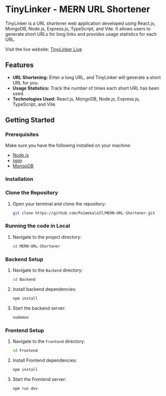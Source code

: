 # TinyLinker - MERN URL Shortener

TinyLinker is a URL shortener web application developed using React.js, MongoDB, Node.js, Express.js, TypeScript, and Vite. It allows users to generate short URLs for long links and provides usage statistics for each URL.

Visit the live website: [TinyLinker Live](https://mern-url-shortener-1-k8qr.onrender.com/)


## Features

- **URL Shortening:** Enter a long URL, and TinyLinker will generate a short URL for you.
- **Usage Statistics:** Track the number of times each short URL has been used.
- **Technologies Used:** React.js, MongoDB, Node.js, Express.js, TypeScript, and Vite.

## Getting Started

### Prerequisites

Make sure you have the following installed on your machine:

- [Node.js](https://nodejs.org/)
- [npm](https://www.npmjs.com/)
- [MongoDB](https://www.mongodb.com/)

### Installation

### Clone the Repository

1. Open your terminal and clone the repository:

   ```bash
   git clone https://github.com/Pa1mekala37/MERN-URL-Shortener.git
   
### Running the code in Local

1. Navigate to the project directory:

   ```bash
   cd MERN-URL-Shortener

### Backend Setup

1. Navigate to the `Backend` directory:
   
   ```bash
   cd Backend

2. Install backend dependencies:

   ```bash
   npm install

3. Start the backend server:

   ```bash
   nodemon

### Frontend Setup

1. Navigate to the `Frontend` directory:
   
   ```bash
   cd Frontend

2. Install Frontend dependencies:

   ```bash
   npm install

3. Start the Frontend server:

   ```bash
   npm run dev


